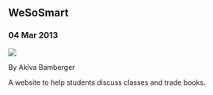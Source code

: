   

## WeSoSmart

### 04 Mar 2013

[![](/img/projects/wesosmart.png)](http://wesosmart.com/)

By Akiva Bamberger

A website to help students discuss classes and trade books.

  
